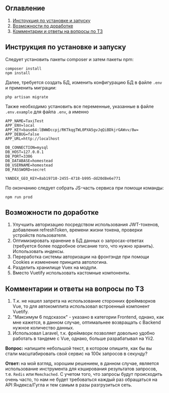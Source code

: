## Оглавление

1. [Инструкция по установке и запуску](#Инструкция-по-установке-и-запуску)
2. [Возможности по доработке](#Возможности-по-доработке)
3. [Комментарии и ответы на вопросы по ТЗ](#Комментарии-и-ответы-на-вопросы-по-ТЗ)

Инструкция по установке и запуску
---------------------------------

Следует установить пакеты composer и затем пакеты npm:
```
composer install
npm install
```

Далее, требуется создать БД, изменить конфигурацию БД в файле `.env` и применить миграции:
```
php artisan migrate
```

Также необходимо установить все переменные, указанные в файле `.env.example` для файла `.env`, а именно
```
APP_NAME=TaxiTest
APP_ENV=local
APP_KEY=base64:lBWWDccpj/RKTkqgTWL0PXA5gvJqQiBDkjrGAWvv/8w=
APP_DEBUG=false
APP_URL=http://localhost

DB_CONNECTION=mysql
DB_HOST=127.0.0.1
DB_PORT=3306
DB_DATABASE=homestead
DB_USERNAME=homestead
DB_PASSWORD=secret

YANDEX_GEO_KEY=8ab19710-2455-4718-b995-dd20d8e6e771
```

По окончанию следует собрать JS-часть сервиса при помощи команды:
```
npm run prod
```

Возможности по доработке
------------------------

1. Улучшить авторизацию посредством использования JWT-токенов, добавления refreshToken, времени жизни токена, проверки устройств пользователя.
2. Оптимизировать хранение в БД данных о запросах-ответах (требуется более подробное описание того, что нужно хранить). Использовать индексы.
3. Переработка системы авторизации на фронтэнде при помощи Cookies и изменение принципа автологина.
3. Разделить хранилище Vuex на модули.
4. Вместо Vuetify использовать кастомные компоненты.

Комментарии и ответы на вопросы по ТЗ
-------------------------------------

1. Т.к. не нашел запрета на использование сторонних фреймворков Vue, то для автокомплита использовал встроенный компонент Vuetify.
2. "Максимум 6 подсказок" - указано в категории Frontend, однако, как мне кажется, в данном случае, оптимальнее возвращать с Backend нужное количество данных.
3. Использовал Laravel, т.к. фреймворк позволяет довольно удобно работать в тандеме с Vue, однако, больше разрабатывал на Yii2.

<b>Вопрос:</b> напишите небольшой текст, в котором опишите, как бы вы стали масштабировать свой сервис на 100к запросов в секунду?

<b>Ответ: </b> на мой взгляд, хорошим решением, в данном случае, является использование инструмента для кэширования результатов запросов, т.е. `Redis` или `Memchached`. С учетом того, что запросы будут происходить очень часто, то нам не будет требоваться каждый раз обращаться на API Яндекса/Гугла и тем самым в разы разгрузиться сеть.  



